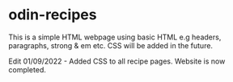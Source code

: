# odin-recipes

This is a simple HTML webpage using basic HTML e.g headers, paragraphs, strong & em etc. 
CSS will be added in the future.

Edit 01/09/2022 - Added CSS to all recipe pages. Website is now completed.